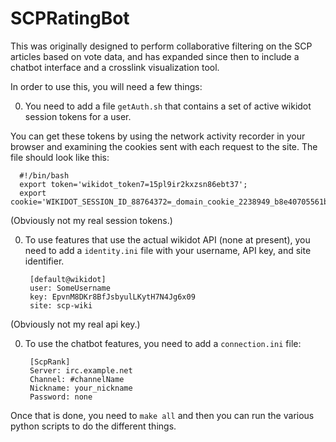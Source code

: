 # SCPRatingBot

This was originally designed to perform collaborative filtering on the SCP articles based on vote data, and has expanded since then to include a chatbot interface and a crosslink visualization tool.

In order to use this, you will need a few things:

0. You need to add a file `getAuth.sh` that contains a set of active wikidot session tokens for a user.

  You can get these tokens by using the network activity recorder in your browser and examining the cookies sent with each request to the site. The file should look like this:

      #!/bin/bash
      export token='wikidot_token7=15pl9ir2kxzsn86ebt37';
      export cookie='WIKIDOT_SESSION_ID_88764372=_domain_cookie_2238949_b8e40705561b9c9441e662253c8e46e0';
    
  (Obviously not my real session tokens.)
    
0. To use features that use the actual wikidot API (none at present), you need to add a `identity.ini` file with your username, API key, and site identifier.

        [default@wikidot]
        user: SomeUsername
        key: EpvnM8DKr8BfJsbyulLKytH7N4Jg6x09
        site: scp-wiki
        
  (Obviously not my real api key.)

0. To use the chatbot features, you need to add a `connection.ini` file:
    
        [ScpRank]
        Server: irc.example.net
        Channel: #channelName
        Nickname: your_nickname
        Password: none
        
 Once that is done, you need to `make all` and then you can run the various python scripts to do the different things.
        
